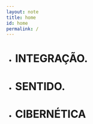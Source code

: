 ```yaml
---
layout: note
title: home
id: home
permalink: /
---
```


- # INTEGRAÇÃO.
- # SENTIDO.
- # CIBERNÉTICA
